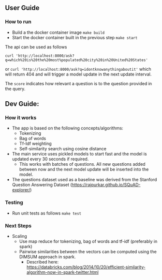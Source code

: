 ## User Guide

### How to run

* Build a the docker container image `make build`
* Start the docker container built in the previous step `make start`

The api can be used as follows 

`curl 'http://localhost:8000/ask?q=which%20is%20the%20most%populated%20city%20in%20United%20States'`

or `curl 'http://localhost:8000/ask?q=idontknowanythingaboutit'` which will return 404 and will trigger a model update in the next update interval.

The `score` indicates how relevant a question is to the question provided in the query.

## Dev Guide:

### How it works

* The app is based on the following concepts/algorithms:
    * Tokenizing
    * Bag of words
    * Tf-Idf weighting
    * Self-similarity search using cosine distance
* The main service uses pickled models to start fast and the model is updated every 30 seconds if required.
    * This works with batches of questions. All new questions added between now and the next model update will be inserted into the model.
* The questions dataset used as a baseline was derived from the Stanford Question Answering Dataset (https://rajpurkar.github.io/SQuAD-explorer/)

### Testing

* Run unit tests as follows `make test`

### Next Steps

* Scaling 
    * Use map reduce for tokenizing, bag of words and tf-idf (preferably in spark)
    * Pairwise similarities between the vectors can be computed using the DIMSUM approach in spark.
        * Described here: https://databricks.com/blog/2014/10/20/efficient-similarity-algorithm-now-in-spark-twitter.html
